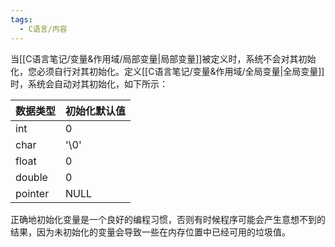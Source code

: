 ```yaml
---
tags:
  - C语言/内容
---
```

当[[C语言笔记/变量&作用域/局部变量|局部变量]]被定义时，系统不会对其初始化，您必须自行对其初始化。定义[[C语言笔记/变量&作用域/全局变量|全局变量]]时，系统会自动对其初始化，如下所示：

|数据类型|初始化默认值|
|---|---|
|int|0|
|char|'\0'|
|float|0|
|double|0|
|pointer|NULL|

正确地初始化变量是一个良好的编程习惯，否则有时候程序可能会产生意想不到的结果，因为未初始化的变量会导致一些在内存位置中已经可用的垃圾值。